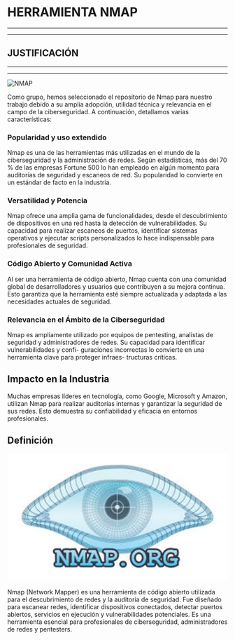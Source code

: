 

# **HERRAMIENTA NMAP**
***
---
## JUSTIFICACIÓN 
***
---
![NMAP](https://www.google.com/url?sa=i&url=https%3A%2F%2Fes.wikipedia.org%2Fwiki%2FNmap&psig=AOvVaw2gmoM2LFDTof53gYrcpBah&ust=1742270588744000&source=images&cd=vfe&opi=89978449&ved=0CBQQjRxqFwoTCPD8g-2dkIwDFQAAAAAdAAAAABAE)

Como grupo, hemos seleccionado el repositorio de Nmap para nuestro trabajo debido
a su amplia adopción, utilidad técnica y relevancia en el campo de la ciberseguridad.
A continuación, detallamos varias características:

### Popularidad y  uso extendido 
Nmap es una de las herramientas más utilizadas en el mundo de la ciberseguridad y
la administración de redes. Según estadísticas, más del 70 % de las empresas Fortune
500 lo han empleado en algún momento para auditorías de seguridad y escaneos de
red. Su popularidad lo convierte en un estándar de facto en la industria.

### Versatilidad y Potencia 
Nmap ofrece una amplia gama de funcionalidades, desde
el descubrimiento de dispositivos en una red hasta la detección de vulnerabilidades.
Su capacidad para realizar escaneos de puertos, identificar sistemas operativos y
ejecutar scripts personalizados lo hace indispensable para profesionales de seguridad.

### Código Abierto y Comunidad Activa
Al ser una herramienta de código abierto, Nmap cuenta con una comunidad global
de desarrolladores y usuarios que contribuyen a su mejora continua. Esto garantiza
que la herramienta esté siempre actualizada y adaptada a las necesidades actuales
de seguridad.

### Relevancia en el Ámbito de la Ciberseguridad
Nmap es ampliamente utilizado por equipos de pentesting, analistas de seguridad
y administradores de redes. Su capacidad para identificar vulnerabilidades y confi-
guraciones incorrectas lo convierte en una herramienta clave para proteger infraes-
tructuras críticas.

## Impacto en la Industria
Muchas empresas líderes en tecnología, como Google, Microsoft y Amazon, utilizan
Nmap para realizar auditorías internas y garantizar la seguridad de sus redes. Esto
demuestra su confiabilidad y eficacia en entornos profesionales.

## Definición
![NMAP.ORG](https://github.com/blackground-1/nmap/blob/JOSE_ROMERO/IMAGENES_G8/NMAP.png?raw=true)

Nmap (Network Mapper) es una herramienta de código abierto utilizada para el descubrimiento de redes y la auditoría de seguridad. Fue diseñado para escanear redes, identificar dispositivos conectados, detectar puertos abiertos, servicios en ejecución y vulnerabilidades potenciales. Es una herramienta esencial para profesionales de ciberseguridad, administradores de redes y pentesters.

